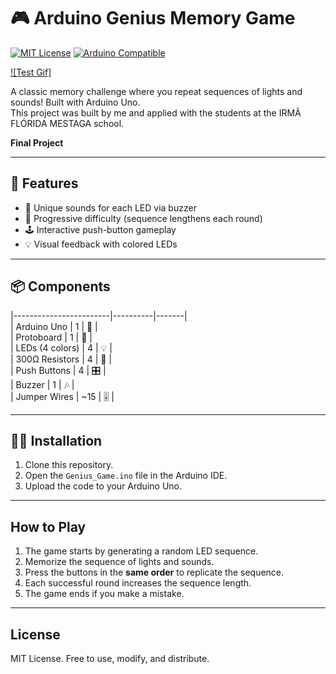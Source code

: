 # 🎮 Arduino Genius Memory Game  

[![MIT License](https://img.shields.io/badge/License-MIT-green.svg)](https://choosealicense.com/licenses/mit/)
[![Arduino Compatible](https://img.shields.io/badge/Arduino-Uno-00979D?logo=arduino&logoColor=white)](https://www.arduino.cc/)


[![Test Gif]](https://github.com/Lucas-V-Roveri/genius-arduino/blob/main/assets/teste.gif)


A classic memory challenge where you repeat sequences of lights and sounds! Built with Arduino Uno.  
This project was built by me and applied with the students at the IRMÃ FLÓRIDA MESTAGA school.

**Final Project**  


---

## 🌟 **Features**  
- 🎵 Unique sounds for each LED via buzzer  
- 🔢 Progressive difficulty (sequence lengthens each round)  
- 🕹️ Interactive push-button gameplay  
- 💡 Visual feedback with colored LEDs  

---

## 📦 **Components**  

|------------------------|----------|-------|  
| Arduino Uno            | 1        | 🔌    |  
| Protoboard             | 1        | 🧪    |  
| LEDs (4 colors)        | 4        | 💡    |  
| 300Ω Resistors         | 4        | 🔋    |  
| Push Buttons           | 4        | 🎛️    |  
| Buzzer                 | 1        | 🎶    |  
| Jumper Wires           | ~15      | 🎚️    |  

---

## 👨‍💻 **Installation**  
1. Clone this repository.  
2. Open the `Genius_Game.ino` file in the Arduino IDE.  
3. Upload the code to your Arduino Uno.  

---

## **How to Play**  
1. The game starts by generating a random LED sequence.  
2. Memorize the sequence of lights and sounds.  
3. Press the buttons in the **same order** to replicate the sequence.  
4. Each successful round increases the sequence length.  
5. The game ends if you make a mistake.  

---

## **License**  
MIT License. Free to use, modify, and distribute.  
